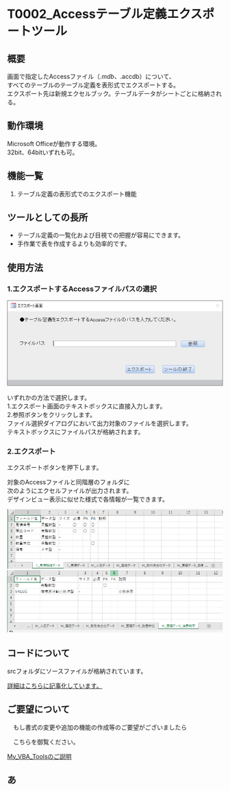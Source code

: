 



# T0002_Accessテーブル定義エクスポートツール





## 概要

画面で指定したAccessファイル（*.mdb、*.accdb）について、  
すべてのテーブルのテーブル定義を表形式でエクスポートする。  
エクスポート先は新規エクセルブック。テーブルデータがシートごとに格納される。


## 動作環境

Microsoft Officeが動作する環境。  
32bit、64bitいずれも可。



## 機能一覧

1. テーブル定義の表形式でのエクスポート機能



## ツールとしての長所

- テーブル定義の一覧化および目視での把握が容易にできます。
- 手作業で表を作成するよりも効率的です。



## 使用方法

### 1.エクスポートするAccessファイルパスの選択

![エクスポート画面](../_ImageForMarkdown/T0002/image01.png)

いずれかの方法で選択します。  
1.エクスポート画面のテキストボックスに直接入力します。  
2.参照ボタンをクリックします。  
ファイル選択ダイアログにおいて出力対象のファイルを選択します。  
テキストボックスにファイルパスが格納されます。



### 2.エクスポート

エクスポートボタンを押下します。  
  
対象のAccessファイルと同階層のフォルダに  
次のようにエクセルファイルが出力されます。  
デザインビュー表示に似せた様式で各情報が一覧できます。

![エクスポートNo1](../_ImageForMarkdown/T0002/image02.png)  
![エクスポートNo2](../_ImageForMarkdown/T0002/image03.png)  

## コードについて

srcフォルダにソースファイルが格納されています。  

[詳細はこちらに記事化しています。](https://dede-20191130.github.io/learnerBlog/posts/2020/10/25/access-tabledef/)



## ご要望について

　もし書式の変更や追加の機能の作成等のご要望がございましたら

　こちらを御覧ください。



[My_VBA_Toolsのご説明](https://github.com/dede-20191130/My_VBA_Tools#%E4%BB%95%E4%BA%8B%E3%81%AE%E3%81%94%E4%BE%9D%E9%A0%BC)


## あ